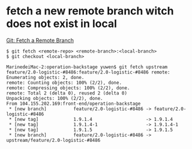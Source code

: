 # fetch a new remote branch witch does not exist in local

[Git: Fetch a Remote Branch](https://stackabuse.com/git-fetch-a-remote-branch/)

```
$ git fetch <remote-repo> <remote-branch>:<local-branch>
$ git checkout <local-branch>
```

```
MarinedeiMac-2:operation-backstage yuwen$ git fetch upstream feature/2.0-logistic-#8486:feature/2.0-logistic-#8486 remote: Enumerating objects: 2, done.
remote: Counting objects: 100% (2/2), done.
remote: Compressing objects: 100% (2/2), done.
remote: Total 2 (delta 0), reused 2 (delta 0)
Unpacking objects: 100% (2/2), done.
From 104.155.202.169:front-end/operation-backstage
 * [new branch]          feature/2.0-logistic-#8486 -> feature/2.0-logistic-#8486
 * [new tag]             1.9.1.4                    -> 1.9.1.4
 * [new tag]             1.9.1.4-1                  -> 1.9.1.4-1
 * [new tag]             1.9.1.5                    -> 1.9.1.5
 * [new branch]          feature/2.0-logistic-#8486 -> upstream/feature/2.0-logistic-#8486
 ```
